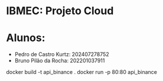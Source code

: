 # IBMEC: Projeto Cloud

# Alunos: 
- Pedro de Castro Kurtz: 202407278752
- Bruno Pilão da Rocha: 202201037911

docker build -t api_binance .
docker run -p 80:80 api_binance